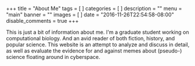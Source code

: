 +++
title = "About Me"
tags = [
]
categories = [
]
description = ""
menu = "main"
banner = ""
images = [
]
date = "2016-11-26T22:54:58-08:00"
disable_comments = true
+++

<!--more-->

This is just a bit of information about me. I'm a graduate student
working on computational biology. And an avid reader of both fiction,
history, and popular science. This website is an attempt to analyze and
discuss in detail, as well as evaluate the evidence for and against
memes about (pseudo-) science floating around in cyberspace.
